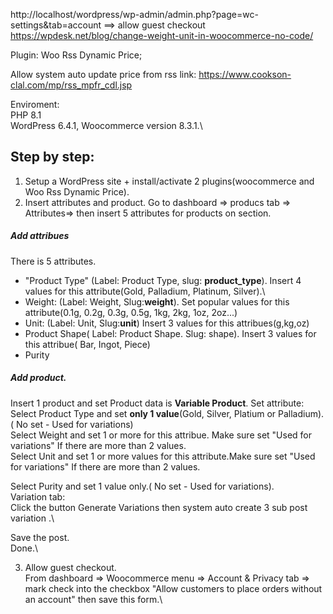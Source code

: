 http://localhost/wordpress/wp-admin/admin.php?page=wc-settings&tab=account
==> allow guest checkout
https://wpdesk.net/blog/change-weight-unit-in-woocommerce-no-code/

Plugin:  Woo Rss Dynamic Price;

Allow system auto update price from rss link: https://www.cookson-clal.com/mp/rss_mpfr_cdl.jsp

Enviroment:\
PHP 8.1\
WordPress 6.4.1, Woocommerce version  8.3.1.\



<h2>Step by step:</h2>

1) Setup a WordPress site + install/activate 2 plugins(woocommerce and Woo Rss Dynamic Price).
2) Insert  attributes and product.
Go to dashboard => producs tab => Attributes=> then insert 5 attributes for products on section.

<h5>Add attribues</h5>
 There is 5 attributes.

- "Product Type" (Label: Product Type, slug: <b>product_type</b>). Insert 4 values for  this attribute(Gold, Palladium, Platinum, Silver).\
- Weight: (Label: Weight, Slug:<b>weight</b>). Set popular values for this attribute(0.1g, 0.2g, 0.3g, 0.5g, 1kg, 2kg, 1oz, 2oz...)
- Unit: (Label: Unit, Slug:<b>unit</b>) Insert 3 values for this attribues(g,kg,oz)
- Product Shape( Label: Product Shape. Slug: shape). Insert 3 values for this attribue( Bar, Ingot, Piece)
- Purity

<h5>Add product.</h5>
 Insert 1 product and set Product data is <b>Variable Product</b>.
  Set attribute:<br />
   Select Product Type and set <b>only 1 value</b>(Gold, Silver, Platium or Palladium).( No set - Used for variations)<br />
   Select Weight and set  1 or more for this attribue.  Make sure set  "Used for variations" If there are more than 2 values.<br />
   Select Unit and set 1 or more values for this attribute.Make sure set  "Used for variations" If there are more than 2 values.<br />
   
   Select Purity  and set 1 value only.( No set - Used for variations).<br />
   Variation tab:<br />
   Click the button Generate Variations then system auto create 3 sub post variation .\

  Save the post.\
  Done.\

  3) Allow guest checkout.\
  From dashboard => Woocommerce menu => Account & Privacy tab => mark check into the checkbox "Allow customers to place orders without an account" then save this form.\


